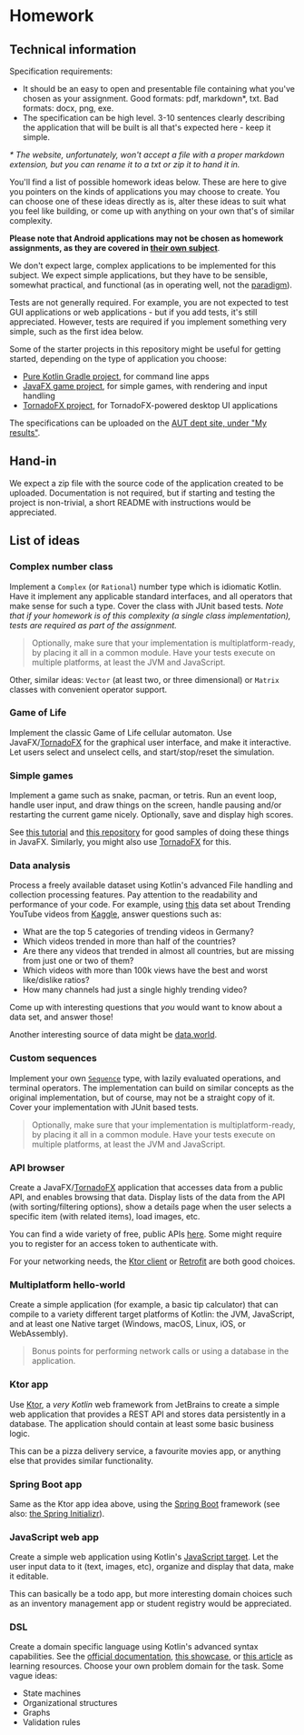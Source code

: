 # Homework

## Technical information

Specification requirements:

- It should be an easy to open and presentable file containing what you've chosen as your assignment. Good formats: pdf, markdown*, txt. Bad formats: docx, png, exe.
- The specification can be high level. 3-10 sentences clearly describing the application that will be built is all that's expected here - keep it simple.

_\* The website, unfortunately, won't accept a file with a proper markdown extension, but you can rename it to a txt or zip it to hand it in._ 

You'll find a list of possible homework ideas below. These are here to give you pointers on the kinds of applications you may choose to create. You can choose one of these ideas directly as is, alter these ideas to suit what you feel like building, or come up with anything on your own that's of similar complexity.

**Please note that Android applications may not be chosen as homework assignments, as they are covered in [their own subject](https://www.aut.bme.hu/Course/android)**.

We don't expect large, complex applications to be implemented for this subject. We expect simple applications, but they have to be sensible, somewhat practical, and functional (as in operating well, not the [paradigm](https://en.wikipedia.org/wiki/Functional_programming)).

Tests are not generally required. For example, you are not expected to test GUI applications or web applications - but if you add tests, it's still appreciated. However, tests are required if you implement something very simple, such as the first idea below.

Some of the starter projects in this repository might be useful for getting started, depending on the type of application you choose:

- [Pure Kotlin Gradle project](projects/starters/kotlin-gradle-starter), for command line apps
- [JavaFX game project](projects/starters/javafx-game-starter), for simple games, with rendering and input handling
- [TornadoFX project](projects/starters/tornadofx-starter), for TornadoFX-powered desktop UI applications

The specifications can be uploaded on the [AUT dept site, under "My results"](https://www.aut.bme.hu/Members/MyResults.aspx).

## Hand-in

We expect a zip file with the source code of the application created to be uploaded. Documentation is not required, but if starting and testing the project is non-trivial, a short README with instructions would be appreciated.

## List of ideas

### Complex number class

Implement a `Complex` (or `Rational`) number type which is idiomatic Kotlin. Have it implement any applicable standard interfaces, and all operators that make sense for such a type. Cover the class with JUnit based tests. *Note that if your homework is of this complexity (a single class implementation), tests are required as part of the assignment.*

>Optionally, make sure that your implementation is multiplatform-ready, by placing it all in a common module. Have your tests execute on multiple platforms, at least the JVM and JavaScript.

Other, similar ideas: `Vector` (at least two, or three dimensional) or `Matrix` classes with convenient operator support.

### Game of Life

Implement the classic Game of Life cellular automaton. Use JavaFX/[TornadoFX](https://tornadofx.io/) for the graphical user interface, and make it interactive. Let users select and unselect cells, and start/stop/reset the simulation.

### Simple games

Implement a game such as snake, pacman, or tetris. Run an event loop, handle user input, and draw things on the screen, handle pausing and/or restarting the current game nicely. Optionally, save and display high scores.

See [this tutorial](https://gamedevelopment.tutsplus.com/tutorials/introduction-to-javafx-for-game-development--cms-23835) and [this repository](https://github.com/tutsplus/Introduction-to-JavaFX-for-Game-Development) for good samples of doing these things in JavaFX. Similarly, you might also use [TornadoFX](https://tornadofx.io/) for this.

### Data analysis

Process a freely available dataset using Kotlin's advanced File handling and collection processing features. Pay attention to the readability and performance of your code. For example, using [this](https://www.kaggle.com/datasnaek/youtube-new) data set about Trending YouTube videos from [Kaggle](https://www.kaggle.com), answer questions such as:

- What are the top 5 categories of trending videos in Germany?
- Which videos trended in more than half of the countries?
- Are there any videos that trended in almost all countries, but are missing from just one or two of them?
- Which videos with more than 100k views have the best and worst like/dislike ratios?
- How many channels had just a single highly trending video?

Come up with interesting questions that *you* would want to know about a data set, and answer those!

Another interesting source of data might be [data.world](https://data.world/datasets/open-data).

### Custom sequences

Implement your own [`Sequence`](https://kotlinlang.org/docs/reference/sequences.html) type, with lazily evaluated operations, and terminal operators. The implementation can build on similar concepts as the original implementation, but of course, may not be a straight copy of it. Cover your implementation with JUnit based tests.

>Optionally, make sure that your implementation is multiplatform-ready, by placing it all in a common module. Have your tests execute on multiple platforms, at least the JVM and JavaScript.

### API browser

Create a JavaFX/[TornadoFX](https://tornadofx.io/) application that accesses data from a public API, and enables browsing that data. Display lists of the data from the API (with sorting/filtering options), show a details page when the user selects a specific item (with related items), load images, etc.

You can find a wide variety of free, public APIs [here](https://github.com/public-apis/public-apis). Some might require you to register for an access token to authenticate with.

For your networking needs, the [Ktor client](https://ktor.io/clients/http-client.html) or [Retrofit](https://square.github.io/retrofit/) are both good choices.

### Multiplatform hello-world

Create a simple application (for example, a basic tip calculator) that can compile to a variety different target platforms of Kotlin: the JVM, JavaScript, and at least one Native target (Windows, macOS, Linux, iOS, or WebAssembly).

>Bonus points for performing network calls or using a database in the application.

### Ktor app

Use [Ktor](https://ktor.io/), a *very Kotlin* web framework from JetBrains to create a simple web application that provides a REST API and stores data persistently in a database. The application should contain at least some basic business logic.

This can be a pizza delivery service, a favourite movies app, or anything else that provides similar functionality.

### Spring Boot app

Same as the Ktor app idea above, using the [Spring Boot](https://spring.io/projects/spring-boot) framework (see also: [the Spring Initializr](https://start.spring.io/)).

### JavaScript web app

Create a simple web application using Kotlin's [JavaScript target](https://kotlinlang.org/docs/reference/js-overview.html). Let the user input data to it (text, images, etc), organize and display that data, make it editable.

This can basically be a todo app, but more interesting domain choices such as an inventory management app or student registry would be appreciated.

### DSL

Create a domain specific language using Kotlin's advanced syntax capabilities. See the [official documentation](https://kotlinlang.org/docs/reference/type-safe-builders.html), [this showcase](https://www.grokkingandroid.com/creating-kotlin-dsls/), or [this article](https://zsmb.co/kotlin-dsl-design-with-village-dsl/) as learning resources. Choose your own problem domain for the task. Some vague ideas:
 
- State machines
- Organizational structures
- Graphs
- Validation rules

